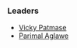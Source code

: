 ### Leaders

* [Vicky Patmase](mailto:vicky.patmase@owasp.org)
* [Parimal Aglawe](mailto:parimal.aglawe@owasp.org)
  


